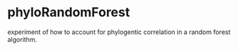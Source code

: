# phyloRandomForest
experiment of how to account for phylogentic correlation in a random forest algorithm. 
